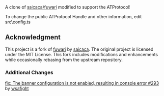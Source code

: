 A clone of [saicaca/fuwari](https://github.com/saicaca/fuwari) modified to support the ATProtocol!

To change the public ATProtocol Handle and other information, edit src\config.ts

## Acknowledgment

This project is a fork of [fuwari](https://github.com/saicaca/fuwari) by [saicaca](https://github.com/saicaca). The original project is licensed under the MIT License. This fork includes modifications and enhancements while occasionally rebasing from the upstream repository.

### Additional Changes
[fix: The banner configuration is not enabled, resulting in console error #293](https://github.com/saicaca/fuwari/pull/293) by [wsafight](https://github.com/wsafight)